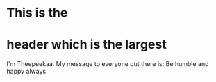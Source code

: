 # This is the <h1> header which is the largest
I'm Theepeekaa. My message to everyone out there is: Be humble and happy always
